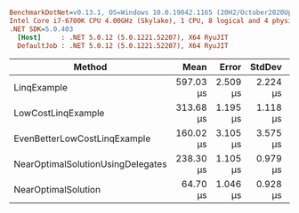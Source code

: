 ``` ini

BenchmarkDotNet=v0.13.1, OS=Windows 10.0.19042.1165 (20H2/October2020Update)
Intel Core i7-6700K CPU 4.00GHz (Skylake), 1 CPU, 8 logical and 4 physical cores
.NET SDK=5.0.403
  [Host]     : .NET 5.0.12 (5.0.1221.52207), X64 RyuJIT
  DefaultJob : .NET 5.0.12 (5.0.1221.52207), X64 RyuJIT


```
|                            Method |      Mean |    Error |   StdDev | Ratio | RatioSD |    Gen 0 | Allocated |
|---------------------------------- |----------:|---------:|---------:|------:|--------:|---------:|----------:|
|                       LinqExample | 597.03 μs | 2.509 μs | 2.224 μs |  9.23 |    0.14 | 158.2031 |    648 KB |
|                LowCostLinqExample | 313.68 μs | 1.195 μs | 1.118 μs |  4.85 |    0.08 |  80.0781 |    328 KB |
|      EvenBetterLowCostLinqExample | 160.02 μs | 3.105 μs | 3.575 μs |  2.49 |    0.08 |  80.3223 |    328 KB |
| NearOptimalSolutionUsingDelegates | 238.30 μs | 1.105 μs | 0.979 μs |  3.68 |    0.06 |  80.3223 |    328 KB |
|               NearOptimalSolution |  64.70 μs | 1.046 μs | 0.928 μs |  1.00 |    0.00 |  38.2080 |    156 KB |

